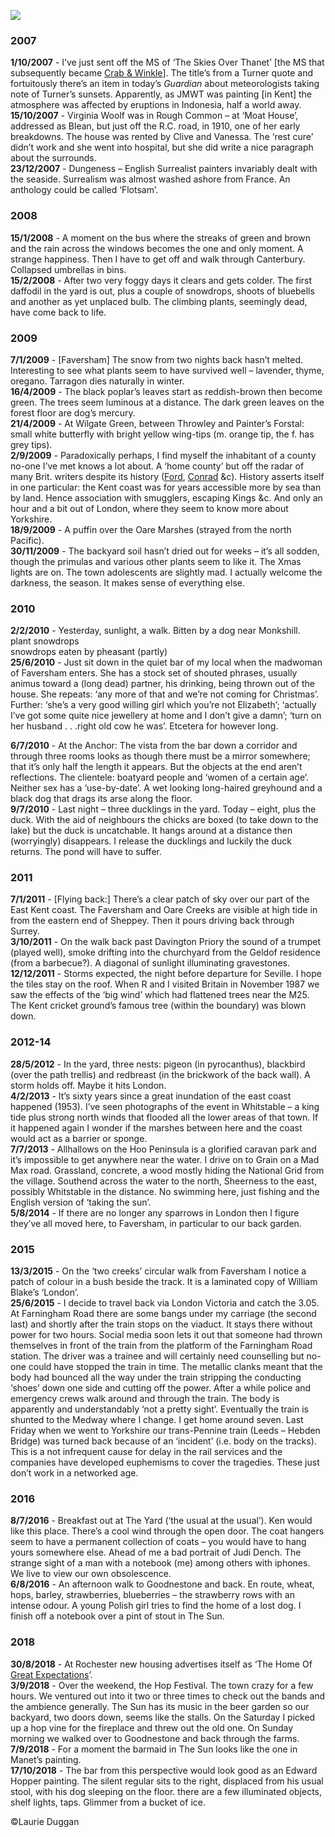 <a href="https://dev.visual-essays.app"><img src="https://dev-visual-essays.netlify.app/images/ve-button.png"/></a>
<param attribution="Faversham across Ham Marshes © Astrid Stilma" author="Laurie Duggan" banner="images/Faversham across Ham Marshes 1.jpeg" layout="vtl" title="Journal Extracts 2007-2018" ve-config=""/>

<param aliases="Thanet" eid="Q1752642" ve-entity=""/>
<param aliases="Rough Common" eid="Q7370806" ve-entity=""/>
<param aliases="Moat House" eid="Q26621065" ve-entity=""/>
<param aliases="Blean" eid="Q2741069" ve-entity=""/>
<param aliases="Dungeness" eid="Q911577" ve-entity=""/>
<param aliases="Canterbury" eid="Q29303" ve-entity=""/>
<param aliases="Faversham" eid="Q1000115" ve-entity=""/>
<param aliases="Wilgate Green" eid="Q26321951" ve-entity=""/>
<param aliases="Throwley" eid="Q2621037" ve-entity=""/>
<param aliases="Painters Forstal" eid="Q7125067" ve-entity=""/>
<param aliases="Oare Marshes" eid="Q7074367" ve-entity=""/>
<param aliases="Monkshill" eid="Q26587075" ve-entity=""/>
<param aliases="The Anchor" eid="Q26627972" ve-entity=""/>
<param aliases="Sheppey" eid="Q1500299" ve-entity=""/>
<param aliases="Davington Priory" eid="Q5241797" ve-entity=""/>
<param aliases="M25" eid="Q19872" ve-entity=""/>
<param aliases="Whitstable" eid="Q964785" ve-entity=""/>
<param aliases="Allhallows" eid="Q2927534" ve-entity=""/>
<param aliases="Hoo Peninsula" eid="Q1321596" ve-entity=""/>
<param aliases="Grain" eid="Q55590041" ve-entity=""/>
<param aliases="Sheerness" eid="Q1003196" ve-entity=""/>
<param aliases="Medway" eid="Q797782" ve-entity=""/>
<param aliases="river Medway" eid="Q1434222" ve-entity=""/>
<param aliases="Goodnestone" eid="Q5583495" ve-entity=""/>
<param aliases="Rochester" eid="Q507517" ve-entity=""/>

### 2007
**1/10/2007**  -   I’ve just sent off the MS of ‘The Skies Over Thanet’ [the MS that subsequently became [Crab &amp; Winkle](/21c/21c-crab-and-winkle)]. The title’s from a Turner quote and fortuitously there’s an item in today’s _Guardian_ about meteorologists taking note of Turner’s sunsets. Apparently, as JMWT was painting [in Kent] the atmosphere was affected by eruptions in Indonesia, half a world away.   
**15/10/2007**  -   Virginia Woolf was in Rough Common – at ‘Moat House’, addressed as Blean, but just off the R.C. road, in 1910, one of her early breakdowns. The house was rented by Clive and Vanessa. The ‘rest cure’ didn’t work and she went into hospital, but she did write a nice paragraph about the surrounds.   
**23/12/2007**  -   Dungeness – English Surrealist painters invariably dealt with the seaside. Surrealism was almost washed ashore from France. An anthology could be called ‘Flotsam’.
<param center="Q1752642" primary="" ve-map="" zoom="10"/>
<param ve-image-v2 manifest="https://iiif.juncture-digital.org/wc:Joseph_Mallord_William_Turner_%281775-1851%29_-_Margate_-_T03876_-_Tate.jpg/manifest.json">

### 2008
**15/1/2008** -   A moment on the bus where the streaks of green and brown and the rain across the windows becomes the one and only moment. A strange happiness. Then I have to get off and walk through Canterbury. Collapsed umbrellas in bins.   
**15/2/2008**  -  After two very foggy days it clears and gets colder. The first daffodil in the yard is out, plus a couple of snowdrops, shoots of bluebells and another as yet unplaced bulb. The climbing plants, seemingly dead, have come back to life.
<param center="Q29303" primary="" ve-map="" zoom="10"/>
<param ve-image-v2 manifest="https://iiif.juncture-digital.org/wc:Canterbury_bus_interchange_-_geograph.org.uk_-_2910956.jpg/manifest.json">

### 2009
**7/1/2009** - [Faversham] The snow from two nights back hasn’t melted. Interesting to see what plants seem to have survived well – lavender, thyme, oregano. Tarragon dies naturally in winter.   
**16/4/2009** - The black poplar’s leaves start as reddish-brown then become green. The trees seem luminous at a distance. The dark green leaves on the forest floor are dog’s mercury.    
**21/4/2009** - At Wilgate Green, between Throwley and Painter’s Forstal: small white butterfly with bright yellow wing-tips (m. orange tip, the f. has grey tips).   
**2/9/2009** - Paradoxically perhaps, I find myself the inhabitant of a county no-one I’ve met knows a lot about. A ‘home county’ but off the radar of many Brit. writers despite its history ([Ford](/20c/20c-fordmadoxford-biography), [Conrad](/19c/19c-conrad-biography) &amp;c). History asserts itself in one particular: the Kent coast was for years accessible more by sea than by land. Hence association with smugglers, escaping Kings &amp;c. And only an hour and a bit out of London, where they seem to know more about Yorkshire.   
**18/9/2009** -  A puffin over the Oare Marshes (strayed from the north Pacific).   
**30/11/2009** - The backyard soil hasn’t dried out for weeks – it’s all sodden, though the primulas and various other plants seem to like it. The Xmas lights are on. The town adolescents are slightly mad. I actually welcome the darkness, the season. It makes sense of everything else.   
<param center="Q7074367" primary="" ve-map="" zoom="10"/>
<param ve-image-v2 manifest="https://iiif.juncture-digital.org/gh:kent-map/images/21c/Oare Marshes.jpeg/manifest.json">

### 2010
**2/2/2010** - Yesterday, sunlight, a walk. Bitten by a dog near Monkshill.   
plant snowdrops   
snowdrops eaten by pheasant (partly)   
**25/6/2010** - Just sit down in the quiet bar of my local when the madwoman of Faversham enters. She has a stock set of shouted phrases, usually animus toward a (long dead) partner, his drinking, being thrown out of the house. She repeats: ‘any more of that and we’re not coming for Christmas’. Further: ‘she’s a very good willing girl which you’re not Elizabeth’; ‘actually I’ve got some quite nice jewellery at home and I don’t give a damn’; ‘turn on her husband . . .right old cow he was’. Etcetera for however long.
<param center="Q1000115" primary="" ve-map="" zoom="10"/>
<param ve-image-v2 manifest="https://iiif.juncture-digital.org/wc:Footpath_on_Monkshill_Road_-_geograph.org.uk_-_1559327.jpg/manifest.json">

**6/7/2010** - At the Anchor: The vista from the bar down a corridor and through three rooms looks as though there must be a mirror somewhere; that it’s only half the length it appears. But the objects at the end aren’t reflections. The clientele: boatyard people and ‘women of a certain age’. Neither sex has a ‘use-by-date’. A wet looking long-haired greyhound and a black dog that drags its arse along the floor.    
**9/7/2010** -  Last night – three ducklings in the yard. Today – eight, plus the duck. With the aid of neighbours the chicks are boxed (to take down to the lake) but the duck is uncatchable. It hangs around at a distance then (worryingly) disappears. I release the ducklings and luckily the duck returns. The pond will have to suffer.   
<param center="Q26627972" primary="" ve-map="" zoom="10"/>
<param ve-image-v2 manifest="https://iiif.juncture-digital.org/wc:The_Anchor_Public_House%2C_Faversham_-_geograph.org.uk_-_1728967.jpg/manifest.json">

### 2011
**7/1/2011** - [Flying back:] There’s a clear patch of sky over our part of the East Kent coast. The Faversham and Oare Creeks are visible at high tide in from the eastern end of Sheppey. Then it pours driving back through Surrey.   
**3/10/2011** - On the walk back past Davington Priory the sound of a trumpet (played well), smoke drifting into the churchyard from the Geldof residence (from a barbecue?). A diagonal of sunlight illuminating gravestones.   
**12/12/2011** - Storms expected, the night before departure for Seville. I hope the tiles stay on the roof. When R and I visited Britain in November 1987 we saw the effects of the ‘big wind’ which had flattened trees near the M25. The Kent cricket ground’s famous tree (within the boundary) was blown down.   
<param center="Q5241797" primary="" ve-map="" zoom="10"/>
<param ve-image-v2 manifest="https://iiif.juncture-digital.org/wc:The_church_of_St.Mary_Magdalen%2C_Davington_-_geograph.org.uk_-_1276737.jpg/manifest.json">

### 2012-14
**28/5/2012** - In the yard, three nests: pigeon (in pyrocanthus), blackbird (over the path trellis) and redbreast (in the brickwork of the back wall). A storm holds off. Maybe it hits London.    
**4/2/2013** - It’s sixty years since a great inundation of the east coast happened (1953). I’ve seen photographs of the event in Whitstable – a king tide plus strong north winds that flooded all the lower areas of that town. If it happened again I wonder if the marshes between here and the coast would act as a barrier or sponge.   
**7/7/2013** - Allhallows on the Hoo Peninsula is a glorified caravan park and it’s impossible to get anywhere near the water. I drive on to Grain on a Mad Max road. Grassland, concrete, a wood mostly hiding the National Grid from the village. Southend across the water to the north, Sheerness to the east, possibly Whitstable in the distance. No swimming here, just fishing and the English version of ‘taking the sun’.   
**5/8/2014** - If there are no longer any sparrows in London then I figure they’ve all moved here, to Faversham, in particular to our back garden.
<param center="Q1321596" primary="" ve-map="" zoom="10"/>
<param ve-image-v2 manifest="https://iiif.juncture-digital.org/wc:Country_road_on_the_Hoo_Peninsula_-_geograph.org.uk_-_44200.jpg/manifest.json">

### 2015
**13/3/2015** - On the ‘two creeks’ circular walk from Faversham I notice a patch of colour in a bush beside the track. It is a laminated copy of William Blake’s ‘London’.   
**25/6/2015** - I decide to travel back via London Victoria and catch the 3.05. At Farningham Road there are some bangs under my carriage (the second last) and shortly after the train stops on the viaduct. It stays there without power for two hours. Social media soon lets it out that someone had thrown themselves in front of the train from the platform of the Farningham Road station. The driver was a trainee and will certainly need counselling but no-one could have stopped the train in time. The metallic clanks meant that the body had bounced all the way under the train stripping the conducting ‘shoes’ down one side and cutting off the power. After a while police and emergency crews walk around and through the train. The body is apparently and understandably ‘not a pretty sight’. Eventually the train is shunted to the Medway where I change. I get home around seven. Last Friday when we went to Yorkshire our trans-Pennine train (Leeds – Hebden Bridge) was turned back because of an ‘incident’ (i.e. body on the tracks). This is a not infrequent cause for delay in the rail services and the companies have developed euphemisms to cover the tragedies. These just don’t work in a networked age.
<param center="Q1000115" primary="" ve-map="" zoom="10"/>
<param ve-image-v2 manifest="https://iiif.juncture-digital.org/wc:Faversham_Station_%2816485929108%29.jpg/manifest.json">

### 2016
**8/7/2016** - Breakfast out at The Yard (‘the usual at the usual’). Ken would like this place. There’s a cool wind through the open door. The coat hangers seem to have a permanent collection of coats – you would have to hang yours somewhere else. Ahead of me a bad portrait of Judi Dench. The strange sight of a man with a notebook (me) among others with iphones. We live to view our own obsolescence.   
**6/8/2016** - An afternoon walk to Goodnestone and back. En route, wheat, hops, barley, strawberries, blueberries – the strawberry rows with an intense odour. A young Polish girl tries to find the home of a lost dog. I finish off a notebook over a pint of stout in The Sun.    
<param center="Q5583495" primary="" ve-map="" zoom="10"/>

### 2018
**30/8/2018** - At Rochester new housing advertises itself as ‘The Home Of [Great Expectations](/dickens/great-expectations-curated-walk)’.   
**3/9/2018** - Over the weekend, the Hop Festival. The town crazy for a few hours. We ventured out into it two or three times to check out the bands and the ambience generally. The Sun has its music in the beer garden so our backyard, two doors down, seems like the stalls. On the Saturday I picked up a hop vine for the fireplace and threw out the old one. On Sunday morning we walked over to Goodnestone and back through the farms.   
**7/9/2018** - For a moment the barmaid in The Sun looks like the one in Manet’s painting.   
**17/10/2018** - The bar from this perspective would look good as an Edward Hopper painting. The silent regular sits to the right, displaced from his usual stool, with his dog sleeping on the floor. there are a few illuminated objects, shelf lights, taps. Glimmer from a bucket of ice.    
<param center="Q507517" primary="" ve-map="" zoom="10"/>
<param ve-image-v2 manifest="https://iiif.juncture-digital.org/wc:Edouard_Manet%2C_A_Bar_at_the_Folies-Berg%C3%A8re.jpg/manifest.json">

©Laurie Duggan


